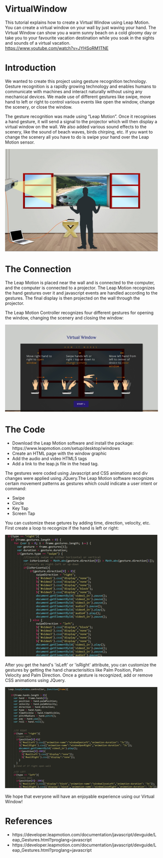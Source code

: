 # VirtualWindow
This tutorial explains how to create a Virtual Window using Leap Motion. You can create a virtual window on your wall by just waving your hand. The Virtual Window can show you a warm sunny beach on a cold gloomy day or take you to your favourite vacation destination while you soak in the sights and sounds of a virtual vacation.<br>
https://www.youtube.com/watch?v=JYHSoRM1TNE

<h1>Introduction</h1>
<p>We wanted to create this project using gesture recognition technology. Gesture recognition is a rapidly growing technology and enables humans to communicate with machines and interact naturally without using any mechanical devices. We made use of different gestures like swipe, move hand to left or right to control various events like open the window, change the scenery, or close the window. </p>

<p>The gesture recognition was made using “Leap Motion”. Once it recognises a hand gesture, it will send a signal to the projector which will then display a virtual window on the wall. We also added various sound effects to the scenery, like the sound of beach waves, birds chirping, etc. If you want to change the scenery all you have to do is swipe your hand over the Leap Motion sensor. </p>
<img src="images/Img1.jpg" alt="Image 1"/>

<h1>The Connection</h1>
<p>The Leap Motion is placed near the wall and is connected to the computer, and the computer is connected to a projector. The Leap Motion recognizes the hand gestures over it and javascript events are handled according to the gestures. The final display is then projected on the wall through the projector.</p>

<p>The Leap Motion Controller recognizes four different gestures for opening the window, changing the scenery and closing the window:</p>
<img src="images/Img2.jpg" alt="Image 2"/>

<h1>The Code</h1>
<ul>
<li>Download the Leap Motion software and install the package: https://www.leapmotion.com/setup/desktop/windows</li>
<li>Create an HTML page with the window graphic</li>
<li>Add the audio and video HTML5 tags</li>
<li>Add a link to the leap.js file in the head tag.</li>
</ul>


<p>The gestures were coded using Javascript and CSS animations and div changes were applied using JQuery.The Leap Motion software recognizes certain movement patterns as gestures which could indicate a user intent or command:
<ul>
<li>Swipe</li>
<li>Circle</li>
<li>Key Tap</li>
<li>Screen Tap</li>
</ul>
You can customize these getures by adding time, direction, velocity, etc. First create a loop to recognize if the hand is left or right:</p>
<img src="images/Img4.jpg" alt="Image 4"/>

<p>After you get the hand's 'isLeft' or 'isRight' attribute, you can customize the gestures by getting the hand characterisitics like Palm Position, Palm Velocity and Palm Direction. Once a gesture is recognized, add or remove CSS animations using JQuery.</p>
<img src="images/Img3.jpg" alt="Image 3"/>

We hope that everyone will have an enjoyable experience using our Virtual Window!
<h1>References</h1>
<ul>
<li>https://developer.leapmotion.com/documentation/javascript/devguide/Leap_Gestures.html?proglang=javascript</li>
<li>https://developer.leapmotion.com/documentation/javascript/devguide/Leap_Gestures.html?proglang=javascript</li>
</ul>

